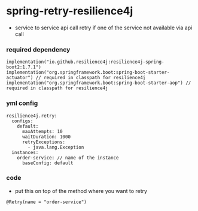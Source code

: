 # spring-retry-resilience4j
- service to service api call retry if one of the service not available via api call

### required dependency
```
implementation("io.github.resilience4j:resilience4j-spring-boot2:1.7.1")
implementation("org.springframework.boot:spring-boot-starter-actuator") // required in classpath for resilience4j
implementation("org.springframework.boot:spring-boot-starter-aop") // required in classpath for resilience4j

```

### yml config

```
resilience4j.retry:
  configs:
    default:
      maxAttempts: 10
      waitDuration: 1000
      retryExceptions:
        - java.lang.Exception
  instances:
    order-service: // name of the instance
      baseConfig: default

```

### code
- put this on top of the method where you want to retry
```
@Retry(name = "order-service")
```
